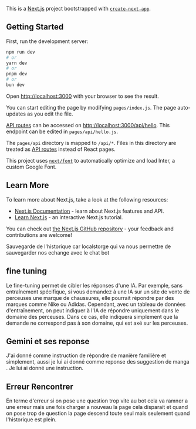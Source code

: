 This is a [Next.js](https://nextjs.org/) project bootstrapped with [`create-next-app`](https://github.com/vercel/next.js/tree/canary/packages/create-next-app).

## Getting Started

First, run the development server:

```bash
npm run dev
# or
yarn dev
# or
pnpm dev
# or
bun dev
```

Open [http://localhost:3000](http://localhost:3000) with your browser to see the result.

You can start editing the page by modifying `pages/index.js`. The page auto-updates as you edit the file.

[API routes](https://nextjs.org/docs/api-routes/introduction) can be accessed on [http://localhost:3000/api/hello](http://localhost:3000/api/hello). This endpoint can be edited in `pages/api/hello.js`.

The `pages/api` directory is mapped to `/api/*`. Files in this directory are treated as [API routes](https://nextjs.org/docs/api-routes/introduction) instead of React pages.

This project uses [`next/font`](https://nextjs.org/docs/basic-features/font-optimization) to automatically optimize and load Inter, a custom Google Font.

## Learn More

To learn more about Next.js, take a look at the following resources:

- [Next.js Documentation](https://nextjs.org/docs) - learn about Next.js features and API.
- [Learn Next.js](https://nextjs.org/learn) - an interactive Next.js tutorial.

You can check out [the Next.js GitHub repository](https://github.com/vercel/next.js/) - your feedback and contributions are welcome!

Sauvegarde de l'historique car localstorge qui va nous permettre de sauvegarder nos echange avec le chat bot 

## fine tuning

Le fine-tuning permet de cibler les réponses d'une IA. Par exemple, sans entraînement spécifique, si vous demandez à une IA sur un site de vente de perceuses une marque de chaussures, elle pourrait répondre par des marques comme Nike ou Adidas. Cependant, avec un tableau de données d'entraînement, on peut indiquer à l'IA de répondre uniquement dans le domaine des perceuses. Dans ce cas, elle indiquera simplement que la demande ne correspond pas à son domaine, qui est axé sur les perceuses.

## Gemini et ses reponse

J'ai donné comme instruction de répondre de manière familière et simplement, aussi je lui ai donné comme reponse des suggestion de manga . Je lui ai donné une instruction.

## Erreur Rencontrer 

En terme d'erreur si on pose une question trop vite au bot cela va ramner a une erreur mais une fois charger a nouveau la page cela disparait et quand on pose trop de question la page descend toute seul mais seulement quand l'historique est plein.
